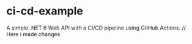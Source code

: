 # ci-cd-example
A simple .NET 6 Web API with a CI/CD pipeline using GitHub Actions.
// Here i made changes

